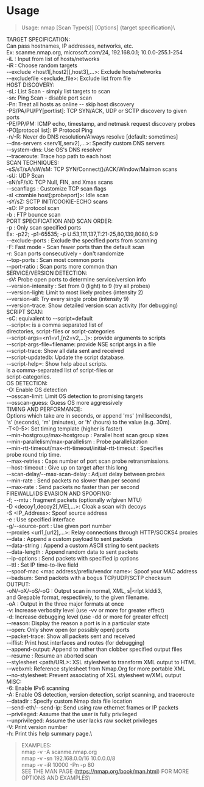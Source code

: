 # Usage
> Usage: nmap [Scan Type(s)] [Options] {target specification}\

TARGET SPECIFICATION:\
    Can pass hostnames, IP addresses, networks, etc.\
    Ex: scanme.nmap.org, microsoft.com/24, 192.168.0.1; 10.0.0-255.1-254\
    -iL <inputfilename>: Input from list of hosts/networks\
    -iR <num hosts>: Choose random targets\
    --exclude <host1[,host2][,host3],...>: Exclude hosts/networks\
    --excludefile <exclude_file>: Exclude list from file\
HOST DISCOVERY:\
    -sL: List Scan - simply list targets to scan\
    -sn: Ping Scan - disable port scan\
    -Pn: Treat all hosts as online -- skip host discovery\
    -PS/PA/PU/PY[portlist]: TCP SYN/ACK, UDP or SCTP discovery to given ports\
    -PE/PP/PM: ICMP echo, timestamp, and netmask request discovery probes\
    -PO[protocol list]: IP Protocol Ping\
    -n/-R: Never do DNS resolution/Always resolve [default: sometimes]\
    --dns-servers <serv1[,serv2],...>: Specify custom DNS servers\
    --system-dns: Use OS's DNS resolver\
    --traceroute: Trace hop path to each host\
SCAN TECHNIQUES:\
    -sS/sT/sA/sW/sM: TCP SYN/Connect()/ACK/Window/Maimon scans\
    -sU: UDP Scan\
    -sN/sF/sX: TCP Null, FIN, and Xmas scans\
    --scanflags <flags>: Customize TCP scan flags\
    -sI <zombie host[:probeport]>: Idle scan\
    -sY/sZ: SCTP INIT/COOKIE-ECHO scans\
    -sO: IP protocol scan\
    -b <FTP relay host>: FTP bounce scan\
PORT SPECIFICATION AND SCAN ORDER:\
    -p <port ranges>: Only scan specified ports\
      Ex: -p22; -p1-65535; -p U:53,111,137,T:21-25,80,139,8080,S:9\
    --exclude-ports <port ranges>: Exclude the specified ports from scanning\
    -F: Fast mode - Scan fewer ports than the default scan\
    -r: Scan ports consecutively - don't randomize\
    --top-ports <number>: Scan <number> most common ports\
    --port-ratio <ratio>: Scan ports more common than <ratio>\
SERVICE/VERSION DETECTION:\
    -sV: Probe open ports to determine service/version info\
    --version-intensity <level>: Set from 0 (light) to 9 (try all probes)\
    --version-light: Limit to most likely probes (intensity 2)\
    --version-all: Try every single probe (intensity 9)\
    --version-trace: Show detailed version scan activity (for debugging)\
SCRIPT SCAN:\
    -sC: equivalent to --script=default\
    --script=<Lua scripts>: <Lua scripts> is a comma separated list of\
             directories, script-files or script-categories\
    --script-args=<n1=v1,[n2=v2,...]>: provide arguments to scripts\
    --script-args-file=filename: provide NSE script args in a file\
    --script-trace: Show all data sent and received\
    --script-updatedb: Update the script database.\
    --script-help=<Lua scripts>: Show help about scripts.\
           <Lua scripts> is a comma-separated list of script-files or\
             script-categories.\
OS DETECTION:\
    -O: Enable OS detection\
    --osscan-limit: Limit OS detection to promising targets\
    --osscan-guess: Guess OS more aggressively\
TIMING AND PERFORMANCE:\
    Options which take <time> are in seconds, or append 'ms' (milliseconds),\
    's' (seconds), 'm' (minutes), or 'h' (hours) to the value (e.g. 30m).\
    -T<0-5>: Set timing template (higher is faster)\
    --min-hostgroup/max-hostgroup <size>: Parallel host scan group sizes\
    --min-parallelism/max-parallelism <numprobes>: Probe parallelization\
    --min-rtt-timeout/max-rtt-timeout/initial-rtt-timeout <time>: Specifies\
        probe round trip time.\
    --max-retries <tries>: Caps number of port scan probe retransmissions.\
    --host-timeout <time>: Give up on target after this long\
    --scan-delay/--max-scan-delay <time>: Adjust delay between probes\
    --min-rate <number>: Send packets no slower than <number> per second\
    --max-rate <number>: Send packets no faster than <number> per second\
FIREWALL/IDS EVASION AND SPOOFING:\
    -f; --mtu <val>: fragment packets (optionally w/given MTU)\
    -D <decoy1,decoy2[,ME],...>: Cloak a scan with decoys\
    -S <IP_Address>: Spoof source address\
    -e <iface>: Use specified interface\
    -g/--source-port <portnum>: Use given port number\
    --proxies <url1,[url2],...>: Relay connections through HTTP/SOCKS4 proxies\
    --data <hex string>: Append a custom payload to sent packets\
    --data-string <string>: Append a custom ASCII string to sent packets\
    --data-length <num>: Append random data to sent packets\
    --ip-options <options>: Send packets with specified ip options\
    --ttl <val>: Set IP time-to-live field\
    --spoof-mac <mac address/prefix/vendor name>: Spoof your MAC address\
    --badsum: Send packets with a bogus TCP/UDP/SCTP checksum\
OUTPUT:\
    -oN/-oX/-oS/-oG <file>: Output scan in normal, XML, s|<rIpt kIddi3,\
      and Grepable format, respectively, to the given filename.\
    -oA <basename>: Output in the three major formats at once\
    -v: Increase verbosity level (use -vv or more for greater effect)\
    -d: Increase debugging level (use -dd or more for greater effect)\
    --reason: Display the reason a port is in a particular state\
    --open: Only show open (or possibly open) ports\
    --packet-trace: Show all packets sent and received\
    --iflist: Print host interfaces and routes (for debugging)\
    --append-output: Append to rather than clobber specified output files\
    --resume <filename>: Resume an aborted scan\
    --stylesheet <path/URL>: XSL stylesheet to transform XML output to HTML\
    --webxml: Reference stylesheet from Nmap.Org for more portable XML\
    --no-stylesheet: Prevent associating of XSL stylesheet w/XML output\
MISC:\
    -6: Enable IPv6 scanning\
    -A: Enable OS detection, version detection, script scanning, and traceroute\
    --datadir <dirname>: Specify custom Nmap data file location\
    --send-eth/--send-ip: Send using raw ethernet frames or IP packets\
    --privileged: Assume that the user is fully privileged\
    --unprivileged: Assume the user lacks raw socket privileges\
    -V: Print version number\
    -h: Print this help summary page.\
             
> EXAMPLES:\
    nmap -v -A scanme.nmap.org\
    nmap -v -sn 192.168.0.0/16 10.0.0.0/8\
    nmap -v -iR 10000 -Pn -p 80\
SEE THE MAN PAGE (https://nmap.org/book/man.html) FOR MORE OPTIONS AND EXAMPLES\
